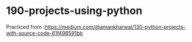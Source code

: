 # 190-projects-using-python

Practiced from :https://medium.com/@amankharwal/130-python-projects-with-source-code-61f498591bb
